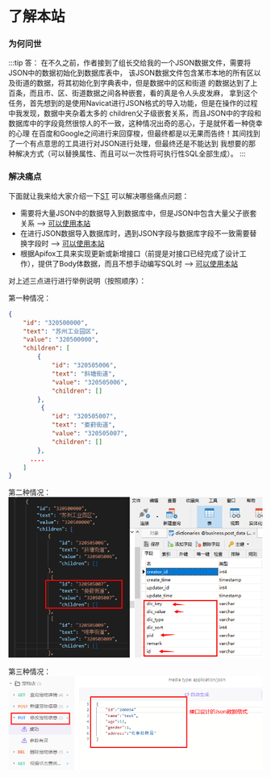 # 了解本站

### 为何问世

:::tip 答：
在不久之前，作者接到了组长交给我的一个JSON数据文件，需要将JSON中的数据初始化到数据库表中，
该JSON数据文件包含某市本地的所有区以及街道的数据，将其初始化到字典表中，但是数据中的区和街道
的数据达到了上百条，而且市、区、街道数据之间各种嵌套，看的真是令人头皮发麻，
拿到这个任务，首先想到的是使用Navicat进行JSON格式的导入功能，但是在操作的过程中我发现，数据中夹杂着太多的
children父子级嵌套关系，而且JSON中的字段和数据库中的字段竟然很惊人的不一致，这种情况出奇的恶心，于是就怀着一种侥幸的心理
在百度和Google之间进行来回穿梭，但最终都是以无果而告终！其间找到了一个有点意思的工具进行对JSON进行处理，但最终还是不能达到
我想要的那种解决方式（可以替换属性、而且可以一次性将可执行性SQL全部生成）。
:::


### 解决痛点

下面就让我来给大家介绍一下[ST](https://github.com/pdxjie/sql-translate) 可以解决哪些痛点问题：
- 需要将大量JSON中的数据导入到数据库中，但是JSON中包含大量父子嵌套关系 ——> [可以使用本站](https://github.com/pdxjie/sql-translation)
- 在进行JSON数据导入数据库时，遇到JSON字段与数据库字段不一致需要替换字段时 ——> [可以使用本站](https://github.com/pdxjie/sql-translation)
- 根据Apifox工具来实现更新或新增接口（前提是对接口已经完成了设计工作），提供了Body体数据，而且不想手动编写SQL时 ——> [可以使用本站](https://github.com/pdxjie/sql-translation)

对上述三点进行进行举例说明（按照顺序）：

第一种情况：
```json
{
    "id": "320500000",
    "text": "苏州工业园区",
    "value": "320500000",
    "children": [         
        {
            "id": "320505006",
            "text": "斜塘街道",
            "value": "320505006",
            "children": []
        },
         {
            "id": "320505007",
            "text": "娄葑街道",
            "value": "320505007",
            "children": []
        },
      ....
    ]
}
```
第二种情况：
![](../../asset/img_3.png)

第三种情况：
![](../../asset/img_4.png)